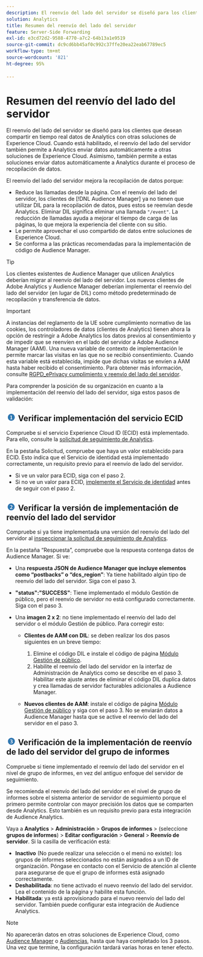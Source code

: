 ```yaml
---
description: El reenvío del lado del servidor se diseñó para los clientes que desean compartir en tiempo real datos de Analytics con otras soluciones de Experience Cloud. Cuando está habilitado, el reenvío del lado del servidor también permite a Analytics enviar datos automáticamente a otras soluciones de Experience Cloud. Asimismo, también permite a estas soluciones enviar datos automáticamente a Analytics durante el proceso de recopilación de datos.
solution: Analytics
title: Resumen del reenvío del lado del servidor
feature: Server-Side Forwarding
exl-id: e3cd72d2-9588-4770-a7c2-64b13a1e9519
source-git-commit: dc9cd6bb45af0c992c37ffe20ea22eab67789ec5
workflow-type: tm+mt
source-wordcount: '821'
ht-degree: 95%

---
```


# Resumen del reenvío del lado del servidor

El reenvío del lado del servidor se diseñó para los clientes que desean compartir en tiempo real datos de Analytics con otras soluciones de Experience Cloud. Cuando está habilitado, el reenvío del lado del servidor también permite a Analytics enviar datos automáticamente a otras soluciones de Experience Cloud. Asimismo, también permite a estas soluciones enviar datos automáticamente a Analytics durante el proceso de recopilación de datos.

El reenvío del lado del servidor mejora la recopilación de datos porque:

* Reduce las llamadas desde la página. Con el reenvío del lado del servidor, los clientes de [!DNL Audience Manager] ya no tienen que utilizar DIL para la recopilación de datos, pues estos se reenvían desde Analytics. Eliminar DIL significa eliminar una llamada `"/event"`. La reducción de llamadas ayuda a mejorar el tiempo de carga de las páginas, lo que mejora la experiencia del cliente con su sitio.
* Le permite aprovechar el uso compartido de datos entre soluciones de Experience Cloud.
* Se conforma a las prácticas recomendadas para la implementación de código de Audience Manager.

>[!TIP]
>
>Los clientes existentes de Audience Manager que utilicen Analytics deberían migrar al reenvío del lado del servidor. Los nuevos clientes de Adobe Analytics y Audience Manager deberían implementar el reenvío del lado del servidor (en lugar de DIL) como método predeterminado de recopilación y transferencia de datos.

>[!IMPORTANT]
>A instancias del reglamento de la UE sobre cumplimiento normativo de las cookies, los controladores de datos (clientes de Analytics) tienen ahora la opción de restringir a Adobe Analytics los datos previos al consentimiento y de impedir que se reenvíen en el lado del servidor a Adobe Audience Manager (AAM). Una nueva variable de contexto de implementación le permite marcar las visitas en las que no se recibió consentimiento. Cuando esta variable está establecida, impide que dichas visitas se envíen a AAM hasta haber recibido el consentimiento. Para obtener más información, consulte [RGPD_ePrivacy cumplimiento y reenvío del lado del servidor](/help/admin/admin/c-manage-report-suites/c-edit-report-suites/general/c-server-side-forwarding/ssf-gdpr.md).

Para comprender la posición de su organización en cuanto a la implementación del reenvío del lado del servidor, siga estos pasos de validación:

## ![imagen step1_icon.png](/help/admin/admin/c-manage-report-suites/c-edit-report-suites/general/c-server-side-forwarding/assets/step1_icon.png) Verificar implementación del servicio ECID

Compruebe si el servicio Experience Cloud ID (ECID) está implementado. Para ello, consulte la [solicitud de seguimiento de Analytics](https://experienceleague.adobe.com/docs/id-service/using/implementation/test-verify.html?lang=es).

En la pestaña Solicitud, compruebe que haya un valor establecido para ECID. Esto indica que el Servicio de identidad está implementado correctamente, un requisito previo para el reenvío de lado del servidor.

* Si ve un valor para ECID, siga con el paso 2.
* Si no ve un valor para ECID, [implemente el Servicio de identidad](https://experienceleague.adobe.com/docs/id-service/using/implementation/implementation-guides.html?lang=es) antes de seguir con el paso 2.

## ![imagen step2_icon.png](/help/admin/admin/c-manage-report-suites/c-edit-report-suites/general/c-server-side-forwarding/assets/step2_icon.png) Verificar la versión de implementación de reenvío del lado del servidor

Compruebe si ya tiene implementada una versión del reenvío del lado del servidor al [inspeccionar la solicitud de seguimiento de Analytics](/help/admin/admin/c-manage-report-suites/c-edit-report-suites/general/c-server-side-forwarding/ssf-verify.md).

En la pestaña “Respuesta”, compruebe que la respuesta contenga datos de Audience Manager. Si ve:

* Una **respuesta JSON de Audience Manager que incluye elementos como “postbacks” o “dcs_region”**: Ya tiene habilitado algún tipo de reenvío del lado del servidor. Siga con el paso 3.
* **&quot;status&quot;:&quot;SUCCESS&quot;**: Tiene implementado el módulo Gestión de público, pero el reenvío de servidor no está configurado correctamente. Siga con el paso 3.
* Una **imagen 2 x 2**: no tiene implementado el reenvío del lado del servidor o el módulo Gestión de público. Para corregir esto:

   * **Clientes de AAM con DIL**: se deben realizar los dos pasos siguientes en un breve tiempo:

      1. Elimine el código DIL e instale el código de página [Módulo Gestión de público](https://experienceleague.adobe.com/docs/audience-manager/user-guide/implementation-integration-guides/integration-other-solutions/audience-management-module.html?lang=es).
      1. Habilite el reenvío del lado del servidor en la interfaz de Administración de Analytics como se describe en el paso 3. Habilitar este ajuste antes de eliminar el código DIL duplica datos y crea llamadas de servidor facturables adicionales a Audience Manager.
   * **Nuevos clientes de AAM**: instale el código de página [Módulo Gestión de público](https://experienceleague.adobe.com/docs/audience-manager/user-guide/implementation-integration-guides/integration-other-solutions/audience-management-module.html) y siga con el paso 3. No se enviarán datos a Audience Manager hasta que se active el reenvío del lado del servidor en el paso 3.


## ![imagen step3_icon.png](/help/admin/admin/c-manage-report-suites/c-edit-report-suites/general/c-server-side-forwarding/assets/step3_icon.png) Verificación de la implementación de reenvío de lado del servidor del grupo de informes

Compruebe si tiene implementado el reenvío del lado del servidor en el nivel de grupo de informes, en vez del antiguo enfoque del servidor de seguimiento.

Se recomienda el reenvío del lado del servidor en el nivel de grupo de informes sobre el sistema anterior de servidor de seguimiento porque el primero permite controlar con mayor precisión los datos que se comparten desde Analytics. Esto también es un requisito previo para esta integración de Audience Analytics.

Vaya a **Analytics** > **Administración** > **Grupos de informes** > (seleccione **grupos de informes**) > **Editar configuración** > **General** > **Reenvío de servidor**. Si la casilla de verificación está:

* **Inactivo** (No puede realizar una selección o el menú no existe): los grupos de informes seleccionados no están asignados a un ID de organización. Póngase en contacto con el Servicio de atención al cliente para asegurarse de que el grupo de informes está asignado correctamente.
* **Deshabilitada**: no tiene activado el nuevo reenvío del lado del servidor. Lea el contenido de la página y habilite esta función.
* **Habilitada**: ya está aprovisionado para el nuevo reenvío del lado del servidor. También puede configurar esta integración de Audience Analytics.

>[!NOTE]
>
>No aparecerán datos en otras soluciones de Experience Cloud, como [Audience Manager](https://experienceleague.adobe.com/docs/audience-manager/user-guide/aam-home.html?lang=es) o [Audiencias](https://experienceleague.adobe.com/docs/core-services/interface/audiences/audience-library.html?lang=es), hasta que haya completado los 3 pasos. Una vez que termine, la configuración tardará varias horas en tener efecto.
